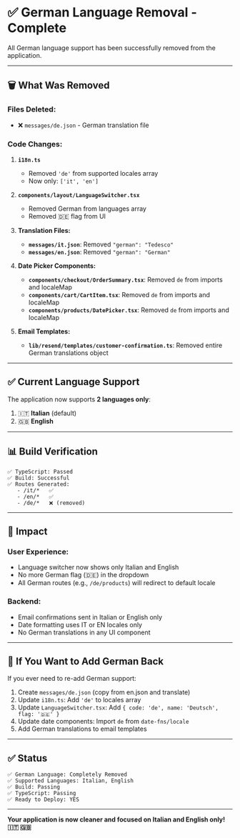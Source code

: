 # ✅ German Language Removal - Complete

All German language support has been successfully removed from the application.

---

## 🗑️ **What Was Removed**

### **Files Deleted:**
- ❌ `messages/de.json` - German translation file

### **Code Changes:**

1. **`i18n.ts`**
   - Removed `'de'` from supported locales array
   - Now only: `['it', 'en']`

2. **`components/layout/LanguageSwitcher.tsx`**
   - Removed German from languages array
   - Removed 🇩🇪 flag from UI

3. **Translation Files:**
   - **`messages/it.json`**: Removed `"german": "Tedesco"`
   - **`messages/en.json`**: Removed `"german": "German"`

4. **Date Picker Components:**
   - **`components/checkout/OrderSummary.tsx`**: Removed `de` from imports and localeMap
   - **`components/cart/CartItem.tsx`**: Removed `de` from imports and localeMap
   - **`components/products/DatePicker.tsx`**: Removed `de` from imports and localeMap

5. **Email Templates:**
   - **`lib/resend/templates/customer-confirmation.ts`**: Removed entire German translations object

---

## ✅ **Current Language Support**

The application now supports **2 languages only**:

1. 🇮🇹 **Italian** (default)
2. 🇬🇧 **English**

---

## 📊 **Build Verification**

```
✅ TypeScript: Passed
✅ Build: Successful
✅ Routes Generated:
   - /it/*   ✅
   - /en/*   ✅
   - /de/*   ❌ (removed)
```

---

## 🎯 **Impact**

### **User Experience:**
- Language switcher now shows only Italian and English
- No more German flag (🇩🇪) in the dropdown
- All German routes (e.g., `/de/products`) will redirect to default locale

### **Backend:**
- Email confirmations sent in Italian or English only
- Date formatting uses IT or EN locales only
- No German translations in any UI component

---

## 🔄 **If You Want to Add German Back**

If you ever need to re-add German support:

1. Create `messages/de.json` (copy from en.json and translate)
2. Update `i18n.ts`: Add `'de'` to locales array
3. Update `LanguageSwitcher.tsx`: Add `{ code: 'de', name: 'Deutsch', flag: '🇩🇪' }`
4. Update date components: Import `de` from `date-fns/locale`
5. Add German translations to email templates

---

## ✅ **Status**

```
✅ German Language: Completely Removed
✅ Supported Languages: Italian, English
✅ Build: Passing
✅ TypeScript: Passing
✅ Ready to Deploy: YES
```

---

**Your application is now cleaner and focused on Italian and English only! 🇮🇹 🇬🇧**

